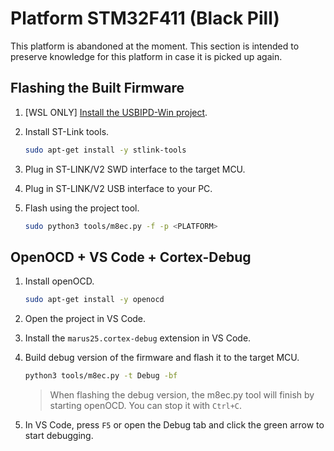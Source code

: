 # Platform STM32F411 (Black Pill)

This platform is abandoned at the moment. This section is intended to preserve
knowledge for this platform in case it is picked up again.

## Flashing the Built Firmware

1. [WSL ONLY] [Install the USBIPD-Win
   project](https://learn.microsoft.com/en-us/windows/wsl/connect-usb#install-the-usbipd-win-project).
2. Install ST-Link tools.

    ```bash
    sudo apt-get install -y stlink-tools
    ```

3. Plug in ST-LINK/V2 SWD interface to the target MCU.
4. Plug in ST-LINK/V2 USB interface to your PC.
3. Flash using the project tool.

    ```bash
    sudo python3 tools/m8ec.py -f -p <PLATFORM>
    ```

## OpenOCD + VS Code + Cortex-Debug

1. Install openOCD.

    ```bash
    sudo apt-get install -y openocd
    ```

2. Open the project in VS Code.
3. Install the `marus25.cortex-debug` extension in VS Code.
4. Build debug version of the firmware and flash it to the target MCU.

    ```bash
    python3 tools/m8ec.py -t Debug -bf
    ```

    > When flashing the debug version, the m8ec.py tool will finish by starting
    > openOCD. You can stop it with `Ctrl+C`.

5. In VS Code, press `F5` or open the Debug tab and click the green arrow to
   start debugging.
